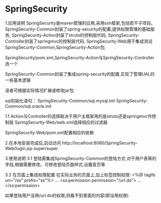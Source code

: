# SpringSecurity
1.应用说明
SpringSecurity是maven管理的应用,采用ssh框架,包括若干子项目。
SpringSecurity-Common封装了spring-security的配置,提供权限管理的基础服务;
SpringSecurity-Action封装了struts的控制层代码;
SpringSecurity-Controller封装了springmvc的控制层代码;
SpringSecurity-Web用于集成测试SpringSecurity-Common,SpringSecurity-Action包;

SpringSecurity/pom.xml,SpringSecurity-Action与SpringSecurity-Controller选一个

SpringSecurity-Common封装了集成spring-security的配置,实现了管理UAL的一些基本逻辑

读者可根据实际情况扩展或修改jar包

sql初始化语句：
SpringSecurity-Common/sql.mysql.init
SpringSecurity-Common/sql.oracle.init

1.1 Action与Controller的选择取决于用户主框架用的是struts还是springmvc作控制层
SpringSecurity-Web/web.xml选择相应的过滤器

SpringSecurity-Web/pom.xml配置相应的依赖

2.在本地安装完成后,启动访问
http://localhost:8080/SpringSecurity-Web/login.jsp
super/super


3.使用说明
3.1 登陆需集成SpringSecurity-Common的登陆方式
对于用户表等的字段,根据需要修改。可修改登陆页面样式,设置首页等

3.2 在页面上集成权限配置
在实际业务的页面上,加上标签控制权限:
<%@ taglib uri="/ss" prefix="ss"%>
...
<ss:permission permission="/url.do">
	...
</ss:permission>

如果登陆用户没用/url.do的权限,则看不到里面的内容(即没用权限)


